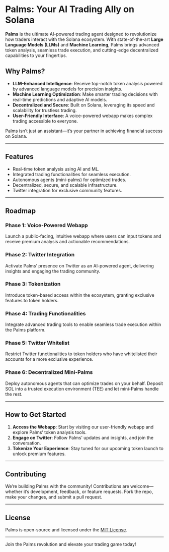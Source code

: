 # **Palms: Your AI Trading Ally on Solana**

**Palms** is the ultimate AI-powered trading agent designed to revolutionize how traders interact with the Solana ecosystem. With state-of-the-art **Large Language Models (LLMs)** and **Machine Learning**, Palms brings advanced token analysis, seamless trade execution, and cutting-edge decentralized capabilities to your fingertips.

## **Why Palms?**

- **LLM-Enhanced Intelligence**: Receive top-notch token analysis powered by advanced language models for precision insights.
- **Machine Learning Optimization**: Make smarter trading decisions with real-time predictions and adaptive AI models.
- **Decentralized and Secure**: Built on Solana, leveraging its speed and scalability for trustless trading.
- **User-Friendly Interface**: A voice-powered webapp makes complex trading accessible to everyone.

Palms isn’t just an assistant—it’s your partner in achieving financial success on Solana.

---

## **Features**

- Real-time token analysis using AI and ML.
- Integrated trading functionalities for seamless execution.
- Autonomous agents (mini-palms) for optimized trades.
- Decentralized, secure, and scalable infrastructure.
- Twitter integration for exclusive community features.

---

## **Roadmap**

### **Phase 1: Voice-Powered Webapp**
Launch a public-facing, intuitive webapp where users can input tokens and receive premium analysis and actionable recommendations.

### **Phase 2: Twitter Integration**
Activate Palms’ presence on Twitter as an AI-powered agent, delivering insights and engaging the trading community.

### **Phase 3: Tokenization**
Introduce token-based access within the ecosystem, granting exclusive features to token holders.

### **Phase 4: Trading Functionalities**
Integrate advanced trading tools to enable seamless trade execution within the Palms platform.

### **Phase 5: Twitter Whitelist**
Restrict Twitter functionalities to token holders who have whitelisted their accounts for a more exclusive experience.

### **Phase 6: Decentralized Mini-Palms**
Deploy autonomous agents that can optimize trades on your behalf. Deposit SOL into a trusted execution environment (TEE) and let mini-Palms handle the rest.

---

## **How to Get Started**

1. **Access the Webapp**: Start by visiting our user-friendly webapp and explore Palms’ token analysis tools.
2. **Engage on Twitter**: Follow Palms’ updates and insights, and join the conversation.
3. **Tokenize Your Experience**: Stay tuned for our upcoming token launch to unlock premium features.

---

## **Contributing**

We’re building Palms with the community! Contributions are welcome—whether it’s development, feedback, or feature requests. Fork the repo, make your changes, and submit a pull request.

---

## **License**

Palms is open-source and licensed under the [MIT License](LICENSE).

---

Join the Palms revolution and elevate your trading game today!
